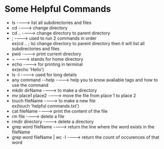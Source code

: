 # Some Helpful Commands

- ls ----> list all subdirectories and files
- cd ----> change directory
- cd .. ----> change directory to parent directory
- ; ----> used to run 2 commands in order<br>
ex(cd .. ; ls) change directory to parent directory then it will list all subdirectories and files 
- pwd ----> print current directory
- ~ ----> stands for home directory
- echo ----> for printing in terminal<br>
ex(echo 'Hello')
- ls -l ----> used for long details
- any command --help ----> help you to know avaliable tags and how to use the command
- mkdir dirName ----> to make a directory
- mv place1 place2 ----> move the file from place 1 to place 2
- touch fileName ----> to make a new file<br>
ex(touch 'helpful commands.txt')
- cat fileName ----> print the content of the file
- rm file ----> delete a file
- rmdir directory ----> delete a directory
- grep word fileName ----> return the line where the word exists in the fileName
- grep word fileName | wc -l ----> return the count of occurences of that word


